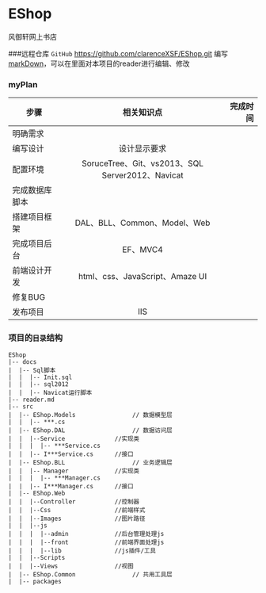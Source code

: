 ﻿# EShop
风御轩网上书店

###远程仓库 `GitHub`
<https://github.com/clarenceXSF/EShop.git>
编写[markDown](https://github.com/clarenceXSF/EShop/edit/master/README.md)，可以在里面对本项目的reader进行编辑、修改

### myPlan
|步骤   |相关知识点  |完成时间   |
|--------|:-----------:|---------:|
|明确需求|    |    |
|编写设计|设计显示要求|  |
|配置环境|SoruceTree、Git、vs2013、SQL Server2012、Navicat| |
|完成数据库脚本| | |
|搭建项目框架|DAL、BLL、Common、Model、Web| |
|完成项目后台|EF、MVC4  | |
|前端设计开发|html、css、JavaScript、Amaze UI | |
|修复BUG| | |
|发布项目|IIS | |


### 项目的`目录`结构
```
EShop
|-- docs
|  |-- Sql脚本
|  |  |-- Init.sql
|  |  |-- sql2012
|  |  |-- Navicat运行脚本
|-- reader.md
|-- src
|  |-- EShop.Models                // 数据模型层
|  |  |-- ***.cs
|  |-- EShop.DAL                   // 数据访问层
|  |  |--Service              //实现类
|  |  |  |-- ***Service.cs
|  |  |-- I***Service.cs      //接口     
|  |-- EShop.BLL                   // 业务逻辑层
|  |  |-- Manager             //实现类
|  |  |  |-- ***Manager.cs
|  |  |-- I***Manager.cs      //接口
|  |-- EShop.Web
|  |  |--Controller           //控制器
|  |  |--Css                  //前端样式
|  |  |--Images               //图片路径
|  |  |--js                      
|  |  |  |--admin             //后台管理处理js
|  |  |  |--front             //前端界面处理js
|  |  |  |--lib               //js插件/工具
|  |  |--Scripts
|  |  |--Views                //视图
|  |-- EShop.Common                // 共用工具层
|  |-- packages
```
